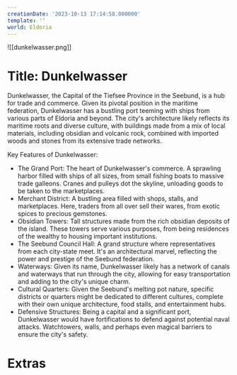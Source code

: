 ```yaml
---
creationDate: '2023-10-13 17:14:58.000000'
template: ''
world: Eldoria
---
```

![[dunkelwasser.png]]

# Title: Dunkelwasser

Dunkelwasser, the Capital of the Tiefsee Province in the Seebund, is a hub for trade and commerce. Given its pivotal position in the maritime federation, Dunkelwasser has a bustling port teeming with ships from various parts of Eldoria and beyond. The city's architecture likely reflects its maritime roots and diverse culture, with buildings made from a mix of local materials, including obsidian and volcanic rock, combined with imported woods and stones from its extensive trade networks.

Key Features of Dunkelwasser:

- The Grand Port: The heart of Dunkelwasser's commerce. A sprawling harbor filled with ships of all sizes, from small fishing boats to massive trade galleons. Cranes and pulleys dot the skyline, unloading goods to be taken to the marketplaces.
- Merchant District: A bustling area filled with shops, stalls, and marketplaces. Here, traders from all over sell their wares, from exotic spices to precious gemstones.
- Obsidian Towers: Tall structures made from the rich obsidian deposits of the island. These towers serve various purposes, from being residences of the wealthy to housing important institutions.
- The Seebund Council Hall: A grand structure where representatives from each city-state meet. It's an architectural marvel, reflecting the power and prestige of the Seebund federation.
- Waterways: Given its name, Dunkelwasser likely has a network of canals and waterways that run through the city, allowing for easy transportation and adding to the city's unique charm.
- Cultural Quarters: Given the Seebund's melting pot nature, specific districts or quarters might be dedicated to different cultures, complete with their own unique architecture, food stalls, and entertainment hubs.
- Defensive Structures: Being a capital and a significant port, Dunkelwasser would have fortifications to defend against potential naval attacks. Watchtowers, walls, and perhaps even magical barriers to ensure the city's safety.


# Extras

